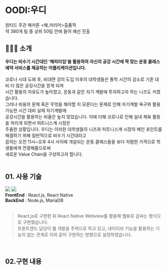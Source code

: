 # OODI:우디
<!-- <img src="https://user-images.githubusercontent.com/65384154/144169812-5be01c47-d854-4642-8d4c-ce395c6cd0f6.png" style="width:500px"/>
 -->
원티드 주관 해커톤 <해,커리어>출품작<br>
약 380개 팀 중 상위 50팀 안에 들어 예선 진출
 
## 🏃🏻‍♂️ 소개
<b>우디는 비수기 시간대인 '해피타임'을 활용하여 자신의 공강 시간에 딱 맞는 운동 클래스 예약 서비스를 제공하는 어플리케이션입니다.</b><br><br>
코로나 시대 도래 후, 비대면 강의 도입 이후의 대학생들은 통학 시간의 감소로 기존 대비 더 많은 공강시간을 얻게 되며 <br>
시간 활용의 자유도가 높아졌고, 운동과 같은 자기 계발에 투자하고자 하는 니즈도 커졌습니다.<br>
그러나 비용의 문제 혹은 무엇을 해야할 지 모른다는 문제로 인해 자기계발 욕구와 활용 가능한 시간 대비 실제 자기계발에 <br>
공강시간을 활용하는 비율은 높지 않았습니다. 이에 더해 코로나로 인해 실내 체육 활동을 꺼리게 되면서 피트니스계 시장은 <br>
주춤한 상황입니다. 우디는 이러한 대학생들의 니즈와 피트니스계 시장의 페인 포인트를 해결하기 위해 일반적으로 비수기 시간대라고<br>
꼽히는 오전 11시~오후 4시 사이에 개설되는 운동 클래스들을 보다 저렴한 가격으로 학생들에게 연결해줌으로써<br>
새로운 Value Chain을 구성하고자 합니다.<br>
<br>

## 01. 사용 기술
<div><img src="https://img.shields.io/badge/REACT-61DAFB?style=flat-square&logo=REACT&logoColor=white">&nbsp;<img src="https://img.shields.io/badge/Node.js-339933?style=flat-square&logo=Node.js&logoColor=white">&nbsp;</div>
<b>FrontEnd</b> : React.js, React Native<br>
<b>BackEnd</b> : Node.js, MariaDB<br>
<br>

>React.js로 구현한 뒤 React Native Webview를 활용해 웹뷰로 감싸는 형식으로 구현했습니다.<br>
>프론트엔드 담당이 웹 개발을 주력으로 하고 있고, 네이티브 기능을 활용하는 기능이 없는 관계로 이와 같이 구현하는 방향으로 설정하였습니다.
<br>

## 02.구현 내용
